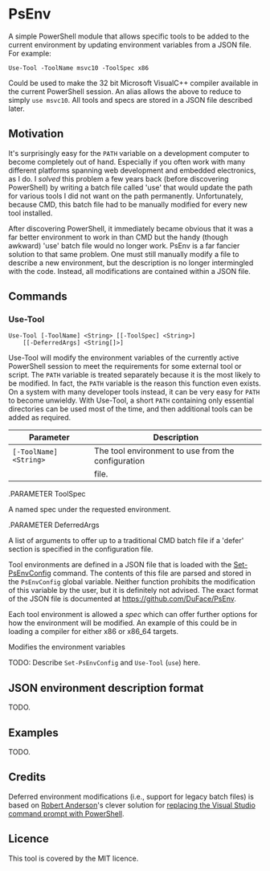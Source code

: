 PsEnv
=====

A simple PowerShell module that allows specific tools to be added to the current
environment by updating environment variables from a JSON file.  For example:

    Use-Tool -ToolName msvc10 -ToolSpec x86

Could be used to make the 32 bit Microsoft VisualC++ compiler available in the
current PowerShell session.  An alias allows the above to reduce to simply
`use msvc10`.  All tools and specs are stored in a JSON file described later.


## Motivation

It's surprisingly easy for the `PATH` variable on a development computer to
become completely out of hand.  Especially if you often work with many
different platforms spanning web development and embedded electronics, as I do.
I *solved* this problem a few years back (before discovering PowerShell) by
writing a batch file called 'use' that would update the path for various tools
I did not want on the path permanently.  Unfortunately, because CMD, this batch
file had to be manually modified for every new tool installed.

After discovering PowerShell, it immediately became obvious that it was a far
better environment to work in than CMD but the handy (though awkward) 'use'
batch file would no longer work.  PsEnv is a far fancier solution to that same
problem.  One must still manually modify a file to describe a new environment,
but the description is no longer intermingled with the code.  Instead, all
modifications are contained within a JSON file.


## Commands

### Use-Tool

    Use-Tool [-ToolName] <String> [[-ToolSpec] <String>]
        [[-DeferredArgs] <String[]>]

Use-Tool will modify the environment variables of the currently active
PowerShell session to meet the requirements for some external tool or script.
The `PATH` variable is treated separately because it is the most likely to be
modified.  In fact, the `PATH` variable is the reason this function even exists.
On a system with many developer tools instead, it can be very easy for `PATH` to
become unwieldy.  With Use-Tool, a short `PATH` containing only essential
directories can be used most of the time, and then additional tools can be added
as required.

| Parameter | Description
| --------- | -----------
| `[-ToolName] <String>` | The tool environment to use from the configuration
|                        | file.


.PARAMETER ToolSpec

A named spec under the requested environment.


.PARAMETER DeferredArgs

A list of arguments to offer up to a traditional CMD batch file if a 'defer'
section is specified in the configuration file.


Tool environments are defined in a JSON file that is loaded with the
[Set-PsEnvConfig](#set-psenvconfig) command.  The contents of this file are
parsed and stored in the `PsEnvConfig` global variable.  Neither function
prohibits the modification of this variable by the user, but it is definitely
not advised.  The exact format of the JSON file is documented at
<https://github.com/DuFace/PsEnv>.

Each tool environment is allowed a *spec* which can offer further options for
how the environment will be modified.  An example of this could be in loading a
compiler for either x86 or x86_64 targets.

Modifies the environment variables

TODO: Describe `Set-PsEnvConfig` and `Use-Tool` (`use`) here.


## JSON environment description format

TODO.


## Examples

TODO.


## Credits

Deferred environment modifications (i.e., support for legacy batch files) is
based on [Robert Anderson](http://rwandering.net/)'s clever solution for
[replacing the Visual Studio command prompt with PowerShell][rwa-vspsh].

[rwa-vspsh]: http://rwandering.net/2006/05/02/vs2005-powershell-prompt/


## Licence

This tool is covered by the MIT licence.
